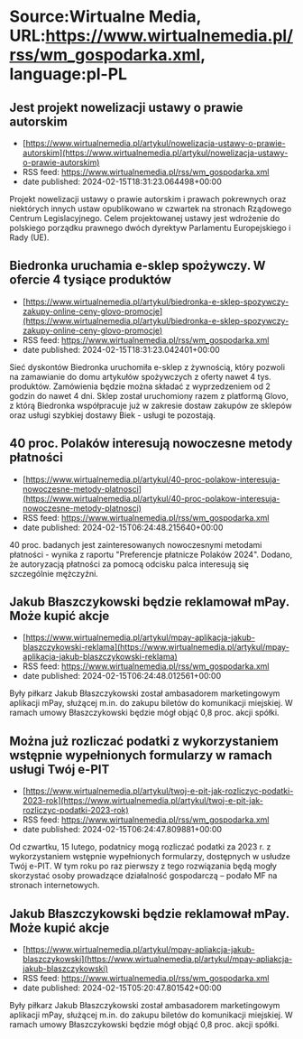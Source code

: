 # Source:Wirtualne Media, URL:https://www.wirtualnemedia.pl/rss/wm_gospodarka.xml, language:pl-PL

## Jest projekt nowelizacji ustawy o prawie autorskim
 - [https://www.wirtualnemedia.pl/artykul/nowelizacja-ustawy-o-prawie-autorskim](https://www.wirtualnemedia.pl/artykul/nowelizacja-ustawy-o-prawie-autorskim)
 - RSS feed: https://www.wirtualnemedia.pl/rss/wm_gospodarka.xml
 - date published: 2024-02-15T18:31:23.064498+00:00

Projekt nowelizacji ustawy o prawie autorskim i prawach pokrewnych oraz niektórych innych ustaw opublikowano w czwartek na stronach Rządowego Centrum Legislacyjnego. Celem projektowanej ustawy jest wdrożenie do polskiego porządku prawnego dwóch dyrektyw Parlamentu Europejskiego i Rady (UE).

## Biedronka uruchamia e-sklep spożywczy. W ofercie 4 tysiące produktów
 - [https://www.wirtualnemedia.pl/artykul/biedronka-e-sklep-spozywczy-zakupy-online-ceny-glovo-promocje](https://www.wirtualnemedia.pl/artykul/biedronka-e-sklep-spozywczy-zakupy-online-ceny-glovo-promocje)
 - RSS feed: https://www.wirtualnemedia.pl/rss/wm_gospodarka.xml
 - date published: 2024-02-15T18:31:23.042401+00:00

Sieć dyskontów Biedronka uruchomiła e-sklep z żywnością, który pozwoli na zamawianie do domu artykułów spożywczych z oferty nawet 4 tys. produktów. Zamówienia będzie można składać z wyprzedzeniem od 2 godzin do nawet 4 dni. Sklep został uruchomiony razem z platformą Glovo, z którą Biedronka współpracuje już w zakresie dostaw zakupów ze sklepów oraz usługi szybkiej dostawy Biek - usługi te pozostają.

## 40 proc. Polaków interesują nowoczesne metody płatności
 - [https://www.wirtualnemedia.pl/artykul/40-proc-polakow-interesuja-nowoczesne-metody-platnosci](https://www.wirtualnemedia.pl/artykul/40-proc-polakow-interesuja-nowoczesne-metody-platnosci)
 - RSS feed: https://www.wirtualnemedia.pl/rss/wm_gospodarka.xml
 - date published: 2024-02-15T06:24:48.215640+00:00

40 proc. badanych jest zainteresowanych nowoczesnymi metodami płatności - wynika z raportu "Preferencje płatnicze Polaków 2024". Dodano, że autoryzacją płatności za pomocą odcisku palca interesują się szczególnie mężczyźni.

## Jakub Błaszczykowski będzie reklamował mPay. Może kupić akcje
 - [https://www.wirtualnemedia.pl/artykul/mpay-aplikacja-jakub-blaszczykowski-reklama](https://www.wirtualnemedia.pl/artykul/mpay-aplikacja-jakub-blaszczykowski-reklama)
 - RSS feed: https://www.wirtualnemedia.pl/rss/wm_gospodarka.xml
 - date published: 2024-02-15T06:24:48.012561+00:00

Były piłkarz Jakub Błaszczykowski został ambasadorem marketingowym aplikacji mPay, służącej m.in. do zakupu biletów do komunikacji miejskiej. W ramach umowy Błaszczykowski będzie mógł objąć 0,8 proc. akcji spółki.

## Można już rozliczać podatki z wykorzystaniem wstępnie wypełnionych formularzy w ramach usługi Twój e-PIT
 - [https://www.wirtualnemedia.pl/artykul/twoj-e-pit-jak-rozliczyc-podatki-2023-rok](https://www.wirtualnemedia.pl/artykul/twoj-e-pit-jak-rozliczyc-podatki-2023-rok)
 - RSS feed: https://www.wirtualnemedia.pl/rss/wm_gospodarka.xml
 - date published: 2024-02-15T06:24:47.809881+00:00

Od czwartku, 15 lutego, podatnicy mogą rozliczać podatki za 2023 r. z wykorzystaniem wstępnie wypełnionych formularzy, dostępnych w usłudze Twój e-PIT. W tym roku po raz pierwszy z tego rozwiązania będą mogły skorzystać osoby prowadzące działalność gospodarczą – podało MF na stronach internetowych.

## Jakub Błaszczykowski będzie reklamował mPay. Może kupić akcje
 - [https://www.wirtualnemedia.pl/artykul/mpay-apliakcja-jakub-blaszczykowski](https://www.wirtualnemedia.pl/artykul/mpay-apliakcja-jakub-blaszczykowski)
 - RSS feed: https://www.wirtualnemedia.pl/rss/wm_gospodarka.xml
 - date published: 2024-02-15T05:20:47.801542+00:00

Były piłkarz Jakub Błaszczykowski został ambasadorem marketingowym aplikacji mPay, służącej m.in. do zakupu biletów do komunikacji miejskiej. W ramach umowy Błaszczykowski będzie mógł objąć 0,8 proc. akcji spółki.

